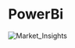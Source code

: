 # PowerBi
![Market_Insights](https://github.com/RamyaJha07/PowerBi/assets/134494784/d3085577-ff20-404d-9ae2-ab6013778107)
